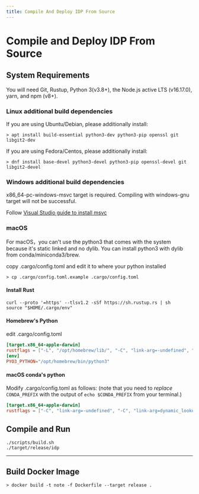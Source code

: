```yaml
---
title: Compile And Deploy IDP From Source
---
```


# Compile and Deploy IDP From Source

## System Requirements

You will need Git, Rustup, Python 3(v3.8+), the Node.js active LTS (v16.17.0), yarn, and npm (v8+). 

### Linux additional build dependencies

If you are using Ubuntu/Debian, please additionally install:

```shell
> apt install build-essential python3-dev python3-pip openssl git libgit2-dev
```
If you are using Fedora/Centos, please additionally install:

```shell
> dnf install base-devel python3-devel python3-pip openssl-devel git libgit2-devel
```

### Windows additional build dependencies

x86_64-pc-windows-msvc target is required. Compiling with windows-gnu target will not be successful.

Follow [Visual Studio guide to install msvc](https://learn.microsoft.com/en-us/windows/dev-environment/rust/setup#install-visual-studio-recommended-or-the-microsoft-c-build-tools)

### macOS

For macOS，you can't use the python3 that comes with the system because it's static linked and no dylib. You can install python3 with dylib from conda/miniconda3/brew.

copy .cargo/config.toml and edit it to where your python installed
```shell
> cp .cargo/config.toml.example .cargo/config.toml
```

#### Install Rust

```shell
curl --proto '=https' --tlsv1.2 -sSf https://sh.rustup.rs | sh
source "$HOME/.cargo/env"
```

#### Homebrew's Python

edit .cargo/config.toml

```toml
[target.x86_64-apple-darwin]
rustflags = ["-L", "/opt/homebrew/lib/", "-C", "link-arg=-undefined", "-C", "link-arg=dynamic_lookup"]
[env]
PYO3_PYTHON="/opt/homebrew/bin/python3"
```

#### macOS conda's python

Modify .cargo/config.toml as follows:
(note that you need to _replace_ `CONDA_PREFIX` with
the output of `echo $CONDA_PREFIX` from your terminal.)

```toml
[target.x86_64-apple-darwin]
rustflags = ["-C", "link-arg=-undefined", "-C", "link-arg=dynamic_lookup", "-C", "link-arg=-Wl,-rpath,`CONDA_PREFIX`/lib"]
```

## Compile and Run

```shell
./scripts/build.sh
./target/release/idp
```

---

## Build Docker Image
```shell
> docker build -t note -f Dockerfile --target release .
```
